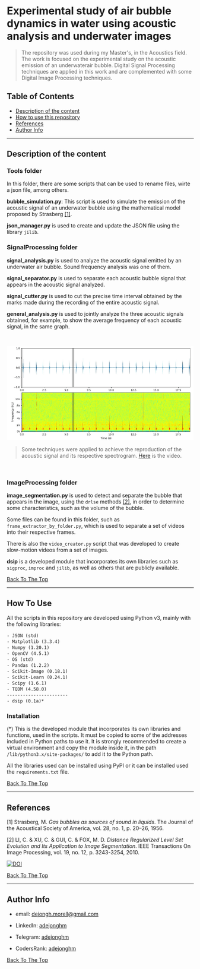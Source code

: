 
# Experimental study of air bubble dynamics in water using acoustic analysis and underwater images

> The repository was used during my Master's, in the Acoustics field. The work is focused on the experimental study on the acoustic emission of an underwaterair bubble. Digital Signal Processing techniques are applied in this work and are complemented with some Digital Image Processing techniques.

## Table of Contents

- [Description of the content](#description-of-the-content)
- [How to use this repository](#how-to-use)
- [References](#references)
- [Author Info](#author-info)

---

## Description of the content

### Tools folder

In this folder, there are some scripts that can be used to rename files, wirte a json file, among others.

**bubble_simulation.py**: This script is used to simulate the emission of the acoustic signal of an underwater bubble using the mathematical model proposed by Strasberg [[1]](#references).

**json_manager.py** is used to create and update the JSON file using the library `jilib`.

### SignalProcessing folder

**signal_analysis.py** is used to analyze the acoustic signal emitted by an underwater air bubble. Sound frequency analysis was one of them.

**signal_separator.py** is used to separate each acoustic bubble signal that appears in the acoustic signal analyzed.

**signal_cutter.py** is used to cut the precise time interval obtained by the marks made during the recording of the entire acoustic signal.

**general_analysis.py** is used to jointly analyze the three acoustic signals obtained, for example, to show the average frequency of each acoustic signal, in the same graph.

&nbsp;

![Spectrogam Animation](Tools/spectrogram.png)
  
> Some techniques were applied to achieve the reproduction of the acoustic signal and its respective spectrogram. [Here](https://www.youtube.com/watch?v=XNQIttySj1U) is the video.

&nbsp;

### ImageProcessing folder

**image_segmentation.py** is used to detect and separate the bubble that appears in the image, using the `drlse` methods [[2]](#references), in order to determine some characteristics, such as the volume of the bubble.

Some files can be found in this folder, such as `frame_extractor_by_folder.py`, which is used to separate a set of videos into their respective frames.

There is also the `video_creator.py` script that was developed to create slow-motion videos from a set of images.

**dsip** is a developed module that incorporates its own libraries such as `sigproc`, `improc` and `jilib`, as well as others that are publicly available.

[Back To The Top](#table-of-contents)

---

## How To Use

All the scripts in this repository are developed using Python v3, mainly with the following libraries:

    - JSON (std)
    - Matplotlib (3.3.4)
    - Numpy (1.20.1)
    - OpenCV (4.5.1)
    - OS (std)
    - Pandas (1.2.2)
    - Scikit-Image (0.18.1)
    - Scikit-Learn (0.24.1)
    - Scipy (1.6.1)
    - TQDM (4.58.0)
    -----------------------
    - dsip (0.1a)*

### Installation

(*) This is the developed module that incorporates its own libraries and functions, used in the scripts. It must be copied to some of the addresses included in Python paths to use it. It is strongly recommended to create a virtual environment and copy the module inside it, in the path `/lib/python3.x/site-packages/` to add it to the Python path.

All the libraries used can be installed using PyPI or it can be installed used the `requirements.txt` file.

[Back To The Top](#table-of-contents)

---

## References

[1] Strasberg, M. *Gas bubbles as sources of sound in liquids*. The Journal of the Acoustical Society of America, vol. 28, no. 1, p. 20–26, 1956.

[2] LI, C. & XU, C. & GUI, C. & FOX, M. D. *Distance Regularized Level Set Evolution and Its Application to Image Segmentation*. IEEE Transactions On Image Processing, vol. 19, no. 12, p. 3243-3254, 2010.

[![DOI](https://zenodo.org/badge/DOI/10.5281/zenodo.4662167.svg)](https://doi.org/10.5281/zenodo.4662167)

[Back To The Top](#table-of-contents)

---

## Author Info

- email: [dejongh.morell@gmail.com](mailto:dejongh.morell@gmail.com)

- LinkedIn: [adejonghm](https://www.linkedin.com/in/adejonghm/)

- Telegram: [adejonghm](https://t.me/adejonghm)

- CodersRank: [adejonghm](https://profile.codersrank.io/user/adejonghm/)


[Back To The Top](#table-of-contents)
